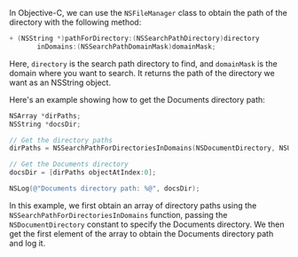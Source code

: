 In Objective-C, we can use the `NSFileManager` class to obtain the path of the directory with the following method:

```objective-c
+ (NSString *)pathForDirectory:(NSSearchPathDirectory)directory
       inDomains:(NSSearchPathDomainMask)domainMask;
```

Here, `directory` is the search path directory to find, and `domainMask` is the domain where you want to search. It returns the path of the directory we want as an NSString object.

Here's an example showing how to get the Documents directory path:

```objective-c
NSArray *dirPaths;
NSString *docsDir;

// Get the directory paths
dirPaths = NSSearchPathForDirectoriesInDomains(NSDocumentDirectory, NSUserDomainMask, YES);

// Get the Documents directory
docsDir = [dirPaths objectAtIndex:0];

NSLog(@"Documents directory path: %@", docsDir);
```

In this example, we first obtain an array of directory paths using the `NSSearchPathForDirectoriesInDomains` function, passing the `NSDocumentDirectory` constant to specify the Documents directory. We then get the first element of the array to obtain the Documents directory path and log it.